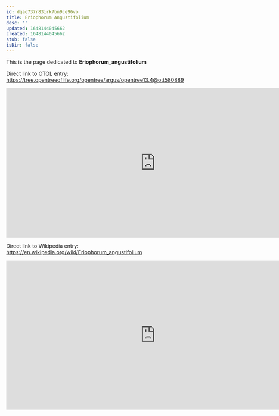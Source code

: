 ```yaml
---
id: dqaq737r83irk7bn9ce96vo
title: Eriophorum Angustifolium
desc: ''
updated: 1648144045662
created: 1648144045662
stub: false
isDir: false
---
```

This is the page dedicated to **Eriophorum_angustifolium**


Direct link to OTOL entry: https://tree.opentreeoflife.org/opentree/argus/opentree13.4@ott580889



<html>
    <body>
    <iframe src="https://tree.opentreeoflife.org/opentree/argus/opentree13.4@ott580889"
    width="800" height="400" frameborder="0" allowfullscreen> </iframe>
    </body>
</html>
    


Direct link to Wikipedia entry: https://en.wikipedia.org/wiki/Eriophorum_angustifolium



<html>
    <body>
    <iframe src="https://en.wikipedia.org/wiki/Eriophorum_angustifolium"
    width="800" height="400" frameborder="0" allowfullscreen> </iframe>
    </body>
</html>
    
